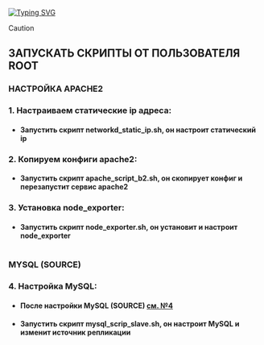 <!---Пример кода-->
[![Typing SVG](https://readme-typing-svg.herokuapp.com?color=%2336BCF7&lines=Computer+science+student)](https://git.io/typing-svg)

> [!CAUTION] 
> ## ЗАПУСКАТЬ СКРИПТЫ ОТ ПОЛЬЗОВАТЕЛЯ ROOT
 
### НАСТРОЙКА APACHE2
### 1. Настраиваем статические ip адреса:
   
* #### Запустить скрипт networkd_static_ip.sh, он настроит статический ip

### 2. Копируем конфиги apache2:
   
* #### Запустить скрипт apache_script_b2.sh, он скопирует конфиг и перезапустит сервис apache2

### 3. Установка node_exporter:
   
* #### Запустить скрипт node_exporter.sh, он установит и настроит node_exporter
#

### MYSQL (SOURCE)

### 4. Настройка MySQL:

* #### После настройки MySQL (SOURCE) [см. №4](https://github.com/rashenko/backend1-git/blob/main/README.md)
  
* #### Запустить скрипт mysql_scrip_slave.sh, он настроит MySQL и изменит источник репликации
